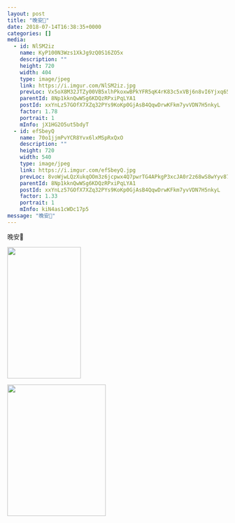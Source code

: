 ```yaml
---
layout: post
title: "晚安🌙" 
date: 2018-07-14T16:38:35+0000 
categories: [] 
media:
  - id: NlSM2iz
    name: KyP100N3Wzs1XkJg9zQ0S16ZO5x
    description: ""   
    height: 720
    width: 404
    type: image/jpeg
    link: https://i.imgur.com/NlSM2iz.jpg
    prevLoc: Vx5oX8M32JTZy00VB5xlhPkoxwBPkYFR5qK4rK83c5xVBj6n8vI6Yjxq656Du2nXZNjB4WTy3RLnGEXmt5DA1llWNlUowjmEPZ36tqGXPZqLRvIXzJ136j56HJxKq84OvvFVN6p4zAWphB1G3XZZAQHRy6Zzkkp2T0kOM0mAY4sv88W9NVMliEBmKyy1prfpWYkY6YKyFN2YAwJyrWIwG5Konq4Gfrv1ywoP3ztJEmqMrMLycB1kREnD18UK8VwEKz20F4q
    parentId: 8Np1kknQwWSg6KDQzRPxiPqLYA1
    postId: xxYnLz57GOfX7XZq32PYs9KoKp0GjAsB4QqwDrwKFkm7yvVDN7H5nkyL
    factor: 1.78
    portrait: 1
    mInfo: jX1HG2O5ut5bdyT
  - id: efSbeyQ
    name: 70o1jjmPvYCR8Yvx6lxMSpRxQxO
    description: ""   
    height: 720
    width: 540
    type: image/jpeg
    link: https://i.imgur.com/efSbeyQ.jpg
    prevLoc: 8voWjwLQzXukqOOm3z6jcpwx4Q7pwrTG4APkgP3xcJA0r2z68wS8wYyv878xI8w9k6GpV1uZgG0KDzO4hz1Xym7jBPfJorg1ljy4FxAORExrZ7swDz1NYJDgfGyAQkNlPASYQPVQMNLvcMYw36YlQjHQozg7DN9xFgzJAg028qfWjjANYgO0tJW1EvvqwqHqNx843vBoh64ZjxQX3BFyK42Qm25Kip6m0XlogzU7XrB9jR6wirY79Mwk9GSlwg3zQVKgcgJ
    parentId: 8Np1kknQwWSg6KDQzRPxiPqLYA1
    postId: xxYnLz57GOfX7XZq32PYs9KoKp0GjAsB4QqwDrwKFkm7yvVDN7H5nkyL
    factor: 1.33
    portrait: 1
    mInfo: kiN4as1cWDc17p5
message: "晚安🌙"
---
```


晚安🌙


[//]: #media:  
<a href="https://i.imgur.com/NlSM2iz.jpg"><img src="https://i.imgur.com/NlSM2iz.jpg" height="300" width="168" /></a> 
  

<a href="https://i.imgur.com/efSbeyQ.jpg"><img src="https://i.imgur.com/efSbeyQ.jpg" height="300" width="225" /></a> 
 
